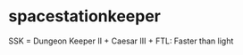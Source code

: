 spacestationkeeper
==================

SSK = Dungeon Keeper II + Caesar III + FTL: Faster than light

